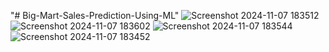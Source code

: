 "# Big-Mart-Sales-Prediction-Using-ML" 
![Screenshot 2024-11-07 183512](https://github.com/user-attachments/assets/7fdcc428-9fd7-4e6c-88fa-d9989e3c47cf)
![Screenshot 2024-11-07 183602](https://github.com/user-attachments/assets/cb916b2e-7962-47cb-abbe-2ad1f8a33a36)
![Screenshot 2024-11-07 183544](https://github.com/user-attachments/assets/1c511d2f-189f-43d0-8366-2c8ce9df0861)
![Screenshot 2024-11-07 183452](https://github.com/user-attachments/assets/5a5ab57b-6a68-46b4-8c43-64d6700911cb)
